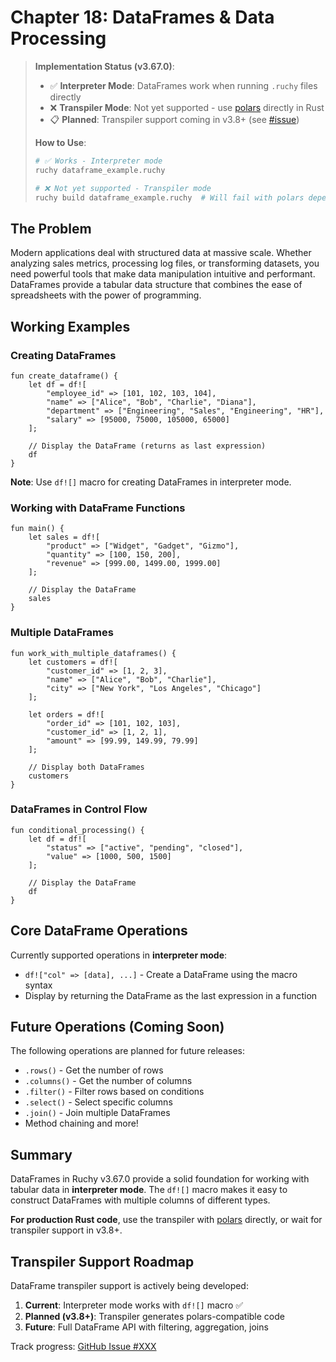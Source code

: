 # Chapter 18: DataFrames & Data Processing

> **Implementation Status (v3.67.0)**:
> - ✅ **Interpreter Mode**: DataFrames work when running `.ruchy` files directly
> - ❌ **Transpiler Mode**: Not yet supported - use [polars](https://pola.rs) directly in Rust
> - 📋 **Planned**: Transpiler support coming in v3.8+ (see [#issue](https://github.com/paiml/ruchy/issues))
>
> **How to Use**:
> ```bash
> # ✅ Works - Interpreter mode
> ruchy dataframe_example.ruchy
>
> # ❌ Not yet supported - Transpiler mode
> ruchy build dataframe_example.ruchy  # Will fail with polars dependency error
> ```

## The Problem

Modern applications deal with structured data at massive scale. Whether analyzing sales metrics, processing log files, or transforming datasets, you need powerful tools that make data manipulation intuitive and performant. DataFrames provide a tabular data structure that combines the ease of spreadsheets with the power of programming.

## Working Examples

### Creating DataFrames

```ruchy
fun create_dataframe() {
    let df = df![
        "employee_id" => [101, 102, 103, 104],
        "name" => ["Alice", "Bob", "Charlie", "Diana"],
        "department" => ["Engineering", "Sales", "Engineering", "HR"],
        "salary" => [95000, 75000, 105000, 65000]
    ];

    // Display the DataFrame (returns as last expression)
    df
}
```

**Note**: Use `df![]` macro for creating DataFrames in interpreter mode.

### Working with DataFrame Functions

```ruchy
fun main() {
    let sales = df![
        "product" => ["Widget", "Gadget", "Gizmo"],
        "quantity" => [100, 150, 200],
        "revenue" => [999.00, 1499.00, 1999.00]
    ];

    // Display the DataFrame
    sales
}
```

### Multiple DataFrames

```ruchy
fun work_with_multiple_dataframes() {
    let customers = df![
        "customer_id" => [1, 2, 3],
        "name" => ["Alice", "Bob", "Charlie"],
        "city" => ["New York", "Los Angeles", "Chicago"]
    ];

    let orders = df![
        "order_id" => [101, 102, 103],
        "customer_id" => [1, 2, 1],
        "amount" => [99.99, 149.99, 79.99]
    ];

    // Display both DataFrames
    customers
}
```

### DataFrames in Control Flow

```ruchy
fun conditional_processing() {
    let df = df![
        "status" => ["active", "pending", "closed"],
        "value" => [1000, 500, 1500]
    ];

    // Display the DataFrame
    df
}
```

## Core DataFrame Operations

Currently supported operations in **interpreter mode**:

- `df!["col" => [data], ...]` - Create a DataFrame using the macro syntax
- Display by returning the DataFrame as the last expression in a function

## Future Operations (Coming Soon)

The following operations are planned for future releases:

- `.rows()` - Get the number of rows
- `.columns()` - Get the number of columns
- `.filter()` - Filter rows based on conditions
- `.select()` - Select specific columns
- `.join()` - Join multiple DataFrames
- Method chaining and more!

## Summary

DataFrames in Ruchy v3.67.0 provide a solid foundation for working with tabular data in **interpreter mode**. The `df![]` macro makes it easy to construct DataFrames with multiple columns of different types.

**For production Rust code**, use the transpiler with [polars](https://pola.rs) directly, or wait for transpiler support in v3.8+.

## Transpiler Support Roadmap

DataFrame transpiler support is actively being developed:

1. **Current**: Interpreter mode works with `df![]` macro ✅
2. **Planned (v3.8+)**: Transpiler generates polars-compatible code
3. **Future**: Full DataFrame API with filtering, aggregation, joins

Track progress: [GitHub Issue #XXX](https://github.com/paiml/ruchy/issues)
